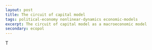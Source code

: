 ```yaml
---
layout: post
title: The circuit of capital model
tags: political-economy nonlinear-dynamics economic-models
excerpt: The circuit of capital model as a macroeconomic model
secondary: ecopol
---
```


T
